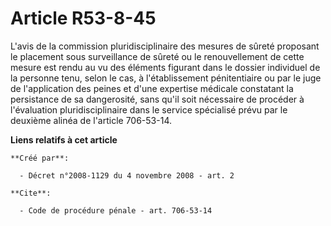 # Article R53-8-45

L'avis de la commission pluridisciplinaire des mesures de sûreté proposant le placement sous surveillance de sûreté ou le
renouvellement de cette mesure est rendu au vu des éléments figurant dans le dossier individuel de la personne tenu, selon le
cas, à l'établissement pénitentiaire ou par le juge de l'application des peines et d'une expertise médicale constatant la
persistance de sa dangerosité, sans qu'il soit nécessaire de procéder à l'évaluation pluridisciplinaire dans le service
spécialisé prévu par le deuxième alinéa de l'article 706-53-14.

**Liens relatifs à cet article**

	**Créé par**:

	  - Décret n°2008-1129 du 4 novembre 2008 - art. 2

	**Cite**:

	  - Code de procédure pénale - art. 706-53-14
